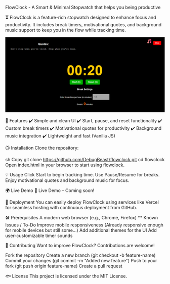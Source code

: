 FlowClock - A Smart & Minimal Stopwatch that helps you being productive

⏳ FlowClock is a feature-rich stopwatch designed to enhance focus and productivity. It includes break timers, motivational quotes, and background music support to keep you in the flow while tracking time.

![FlowClock Screenshot](images/flowclock.png)

🚀 Features
✔️ Simple and clean UI
✔️ Start, pause, and reset functionality
✔️ Custom break timers
✔️ Motivational quotes for productivity
✔️ Background music integration
✔️ Lightweight and fast (Vanilla JS)

📺 Installation
Clone the repository:

sh
Copy
git clone https://github.com/DebugBeast/flowclock.git
cd flowclock
Open index.html in your browser to start using flowclock.

💡 Usage
Click Start to begin tracking time.
Use Pause/Resume for breaks.
Enjoy motivational quotes and background music for focus.

🌍 Live Demo
🚀 Live Demo – Coming soon!

🔧 Deployment
You can easily deploy FlowClock using services like Vercel for seamless hosting with continuous deployment from GitHub.

🛠 Prerequisites
A modern web browser (e.g., Chrome, Firefox)
 ** Known Issues / To-Do
 Improve mobile responsiveness (Already responsive enough for mobile devices but still some...)
 Add additional themes for the UI
 Add user-customizable timer sounds
 
🤝 Contributing
Want to improve FlowClock? Contributions are welcome!

Fork the repository
Create a new branch (git checkout -b feature-name)
Commit your changes (git commit -m "Added new feature")
Push to your fork (git push origin feature-name)
Create a pull request

🐟 License
This project is licensed under the MIT License.
